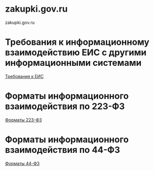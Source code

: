 # zakupki.gov.ru
zakupki.gov.ru

# Требования к информационному взаимодействию ЕИС с другими информационными системами
[Требования к ЕИС](https://zakupki.gov.ru/epz/main/public/document/view.html?searchString=&sectionId=362)

# Форматы информационного взаимодействия по 223-ФЗ
[Форматы 223-ФЗ](https://zakupki.gov.ru/epz/main/public/document/view.html?searchString=&sectionId=386)

# Форматы информационного взаимодействия по 44-ФЗ
[Форматы 44-ФЗ](https://zakupki.gov.ru/epz/main/public/document/view.html?searchString=&sectionId=432)
